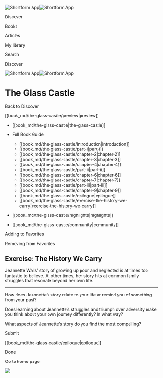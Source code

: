 ![Shortform App](/img/logo.36a2399e.svg)![Shortform App](/img/logo-dark.70c1b072.svg)

Discover

Books

Articles

My library

Search

Discover

![Shortform App](/img/logo.36a2399e.svg)![Shortform App](/img/logo-dark.70c1b072.svg)

# The Glass Castle

Back to Discover

[[book_md/the-glass-castle/preview|preview]]

  * [[book_md/the-glass-castle|the-glass-castle]]
  * Full Book Guide

    * [[book_md/the-glass-castle/introduction|introduction]]
    * [[book_md/the-glass-castle/part-i|part-i]]
    * [[book_md/the-glass-castle/chapter-2|chapter-2]]
    * [[book_md/the-glass-castle/chapter-3|chapter-3]]
    * [[book_md/the-glass-castle/chapter-4|chapter-4]]
    * [[book_md/the-glass-castle/part-ii|part-ii]]
    * [[book_md/the-glass-castle/chapter-6|chapter-6]]
    * [[book_md/the-glass-castle/chapter-7|chapter-7]]
    * [[book_md/the-glass-castle/part-iii|part-iii]]
    * [[book_md/the-glass-castle/chapter-9|chapter-9]]
    * [[book_md/the-glass-castle/epilogue|epilogue]]
    * [[book_md/the-glass-castle/exercise-the-history-we-carry|exercise-the-history-we-carry]]
  * [[book_md/the-glass-castle/highlights|highlights]]
  * [[book_md/the-glass-castle/community|community]]



Adding to Favorites 

Removing from Favorites 

## Exercise: The History We Carry

Jeannette Walls’ story of growing up poor and neglected is at times too fantastic to believe. At other times, her story hits at common family struggles that resonate beyond her own life.

* * *

How does Jeannette’s story relate to your life or remind you of something from your past?

Does learning about Jeannette’s struggles and triumph over adversity make you think about your own journey differently? In what way?

What aspects of Jeannette’s story do you find the most compelling?

Submit 

[[book_md/the-glass-castle/epilogue|epilogue]]

Done

Go to home page 

![](https://bat.bing.com/action/0?ti=56018282&Ver=2&mid=945e6a2f-e525-420b-9e56-dae3c91cb2e1&sid=1711133063fa11eebdec89a8b8ae3bbc&vid=171147a063fa11eea7440fcfeb230d96&vids=0&msclkid=N&pi=0&lg=en-US&sw=800&sh=600&sc=24&nwd=1&tl=Shortform%20%7C%20The%20Glass%20Castle&p=https%3A%2F%2Fwww.shortform.com%2Fapp%2Fbook%2Fthe-glass-castle%2Fexercise-the-history-we-carry&r=&lt=412&evt=pageLoad&sv=1&rn=145476)

